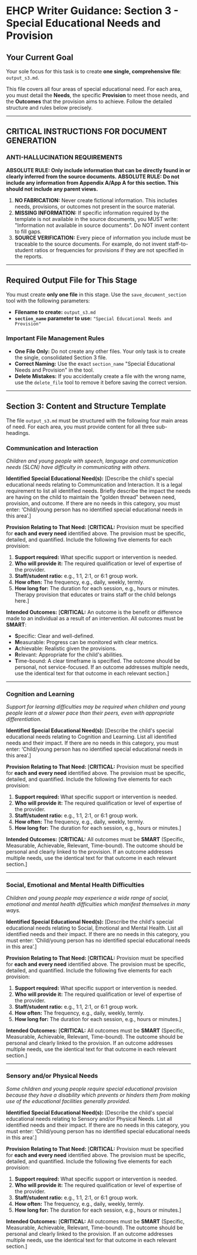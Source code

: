 # EHCP Writer Guidance: Section 3 - Special Educational Needs and Provision

## Your Current Goal

Your sole focus for this task is to create **one single, comprehensive file**: `output_s3.md`.

This file covers all four areas of special educational need. For each area, you must detail the **Needs**, the specific **Provision** to meet those needs, and the **Outcomes** that the provision aims to achieve. Follow the detailed structure and rules below precisely.

---

## CRITICAL INSTRUCTIONS FOR DOCUMENT GENERATION

### ANTI-HALLUCINATION REQUIREMENTS

**ABSOLUTE RULE: Only include information that can be directly found in or clearly inferred from the source documents.**
**ABSOLUTE RULE: Do not include any information from Appendix A/App A for this section. This should not include any parent views.**

1.  **NO FABRICATION:** Never create fictional information. This includes needs, provisions, or outcomes not present in the source material.
2.  **MISSING INFORMATION:** If specific information required by the template is not available in the source documents, you MUST write: "Information not available in source documents". Do NOT invent content to fill gaps.
3.  **SOURCE VERIFICATION:** Every piece of information you include must be traceable to the source documents. For example, do not invent staff-to-student ratios or frequencies for provisions if they are not specified in the reports.

---

## Required Output File for This Stage

You must create **only one file** in this stage. Use the `save_document_section` tool with the following parameters:

*   **Filename to create:** `output_s3.md`
*   **`section_name` parameter to use:** `"Special Educational Needs and Provision"`

### Important File Management Rules

*   **One File Only:** Do not create any other files. Your only task is to create the single, consolidated Section 3 file.
*   **Correct Naming:** Use the exact `section_name` "Special Educational Needs and Provision" in the tool.
*   **Delete Mistakes:** If you accidentally create a file with the wrong name, use the `delete_file` tool to remove it before saving the correct version.

---

## Section 3: Content and Structure Template

The file `output_s3.md` must be structured with the following four main areas of need. For each area, you must provide content for all three sub-headings.

### Communication and Interaction
*Children and young people with speech, language and communication needs (SLCN) have difficulty in communicating with others.*

**Identified Special Educational Need(s):**
[Describe the child's special educational needs relating to Communication and Interaction. It is a legal requirement to list all identified needs. Briefly describe the impact the needs are having on the child to maintain the "golden thread" between need, provision, and outcome. If there are no needs in this category, you must enter: ‘Child/young person has no identified special educational needs in this area’.]

**Provision Relating to That Need:**
[**CRITICAL:** Provision must be specified for **each and every need** identified above. The provision must be specific, detailed, and quantified. Include the following five elements for each provision:
1.  **Support required:** What specific support or intervention is needed.
2.  **Who will provide it:** The required qualification or level of expertise of the provider.
3.  **Staff/student ratio:** e.g., 1:1, 2:1, or 6:1 group work.
4.  **How often:** The frequency, e.g., daily, weekly, termly.
5.  **How long for:** The duration for each session, e.g., hours or minutes.
Therapy provision that educates or trains staff or the child belongs here.]

**Intended Outcomes:**
[**CRITICAL:** An outcome is the benefit or difference made to an individual as a result of an intervention. All outcomes must be **SMART**:
- **S**pecific: Clear and well-defined.
- **M**easurable: Progress can be monitored with clear metrics.
- **A**chievable: Realistic given the provisions.
- **R**elevant: Appropriate for the child's abilities.
- **T**ime-bound: A clear timeframe is specified.
The outcome should be personal, not service-focused. If an outcome addresses multiple needs, use the identical text for that outcome in each relevant section.]

---

### Cognition and Learning
*Support for learning difficulties may be required when children and young people learn at a slower pace than their peers, even with appropriate differentiation.*

**Identified Special Educational Need(s):**
[Describe the child's special educational needs relating to Cognition and Learning. List all identified needs and their impact. If there are no needs in this category, you must enter: ‘Child/young person has no identified special educational needs in this area’.]

**Provision Relating to That Need:**
[**CRITICAL:** Provision must be specified for **each and every need** identified above. The provision must be specific, detailed, and quantified. Include the following five elements for each provision:
1.  **Support required:** What specific support or intervention is needed.
2.  **Who will provide it:** The required qualification or level of expertise of the provider.
3.  **Staff/student ratio:** e.g., 1:1, 2:1, or 6:1 group work.
4.  **How often:** The frequency, e.g., daily, weekly, termly.
5.  **How long for:** The duration for each session, e.g., hours or minutes.]

**Intended Outcomes:**
[**CRITICAL:** All outcomes must be **SMART** (Specific, Measurable, Achievable, Relevant, Time-bound). The outcome should be personal and clearly linked to the provision. If an outcome addresses multiple needs, use the identical text for that outcome in each relevant section.]

---

### Social, Emotional and Mental Health Difficulties
*Children and young people may experience a wide range of social, emotional and mental health difficulties which manifest themselves in many ways.*

**Identified Special Educational Need(s):**
[Describe the child's special educational needs relating to Social, Emotional and Mental Health. List all identified needs and their impact. If there are no needs in this category, you must enter: ‘Child/young person has no identified special educational needs in this area’.]

**Provision Relating to That Need:**
[**CRITICAL:** Provision must be specified for **each and every need** identified above. The provision must be specific, detailed, and quantified. Include the following five elements for each provision:
1.  **Support required:** What specific support or intervention is needed.
2.  **Who will provide it:** The required qualification or level of expertise of the provider.
3.  **Staff/student ratio:** e.g., 1:1, 2:1, or 6:1 group work.
4.  **How often:** The frequency, e.g., daily, weekly, termly.
5.  **How long for:** The duration for each session, e.g., hours or minutes.]

**Intended Outcomes:**
[**CRITICAL:** All outcomes must be **SMART** (Specific, Measurable, Achievable, Relevant, Time-bound). The outcome should be personal and clearly linked to the provision. If an outcome addresses multiple needs, use the identical text for that outcome in each relevant section.]

---

### Sensory and/or Physical Needs
*Some children and young people require special educational provision because they have a disability which prevents or hinders them from making use of the educational facilities generally provided.*

**Identified Special Educational Need(s):**
[Describe the child's special educational needs relating to Sensory and/or Physical Needs. List all identified needs and their impact. If there are no needs in this category, you must enter: ‘Child/young person has no identified special educational needs in this area’.]

**Provision Relating to That Need:**
[**CRITICAL:** Provision must be specified for **each and every need** identified above. The provision must be specific, detailed, and quantified. Include the following five elements for each provision:
1.  **Support required:** What specific support or intervention is needed.
2.  **Who will provide it:** The required qualification or level of expertise of the provider.
3.  **Staff/student ratio:** e.g., 1:1, 2:1, or 6:1 group work.
4.  **How often:** The frequency, e.g., daily, weekly, termly.
5.  **How long for:** The duration for each session, e.g., hours or minutes.]

**Intended Outcomes:**
[**CRITICAL:** All outcomes must be **SMART** (Specific, Measurable, Achievable, Relevant, Time-bound). The outcome should be personal and clearly linked to the provision. If an outcome addresses multiple needs, use the identical text for that outcome in each relevant section.]